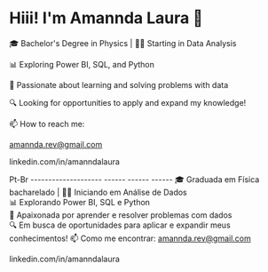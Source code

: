 # Hiii! I'm Amannda Laura 👋

🎓 Bachelor's Degree in Physics | 👩‍💻 Starting in Data Analysis

📊 Exploring Power BI, SQL, and Python

🧠 Passionate about learning and solving problems with data

🔍 Looking for opportunities to apply and expand my knowledge!

📫 How to reach me:

amannda.rev@gmail.com

linkedin.com/in/amanndalaura

Pt-Br -------------------- ------ ------ ------
🎓 Graduada em Física bacharelado | 👩‍💻 Iniciando em Análise de Dados  
📊 Explorando Power BI, SQL e Python  
🧠 Apaixonada por aprender e resolver problemas com dados  
🔍 Em busca de oportunidades para aplicar e expandir meus conhecimentos!
📫 Como me encontrar: 
amannda.rev@gmail.com

linkedin.com/in/amanndalaura


